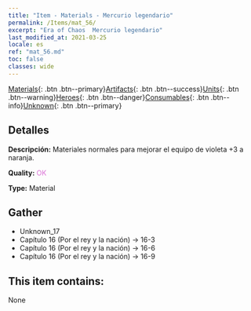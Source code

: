 ```yaml
---
title: "Item - Materials - Mercurio legendario"
permalink: /Items/mat_56/
excerpt: "Era of Chaos  Mercurio legendario"
last_modified_at: 2021-03-25
locale: es
ref: "mat_56.md"
toc: false
classes: wide
---
```

 [Materials](/es/Items/){: .btn .btn--primary}[Artifacts](/es/Items/Artifacts/){: .btn .btn--success}[Units](/es/Items/Units/){: .btn .btn--warning}[Heroes](/es/Items/Heroes/){: .btn .btn--danger}[Consumables](/es/Items/Consumables/){: .btn .btn--info}[Unknown](/es/Items/Unknown/){: .btn .btn--primary}

## Detalles
 **Descripción:** Materiales normales para mejorar el equipo de violeta +3 a naranja.

 **Quality:** <span style="color: #DA70D6">OK</span>

 **Type:** Material

## Gather

*    Unknown_17 
*    Capítulo 16 (Por el rey y la nación) -> 16-3 
*    Capítulo 16 (Por el rey y la nación) -> 16-6 
*    Capítulo 16 (Por el rey y la nación) -> 16-9 

## This item contains:

  None

